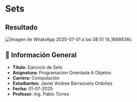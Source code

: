 
# Sets
## Resultado

![Imagen de WhatsApp 2025-07-01 a las 08 51 14_1668638c](https://github.com/user-attachments/assets/941803f1-7922-44c0-8985-3ad284ff4bcb)

## 📌 Información General

- **Título:** Ejercicio de Sets 
- **Asignatura:** Programacion Orientada A Objetos
- **Carrera:** Computación
- **Estudiantes:** Javier Andree Barrezueta Ordoñez
- **Fecha:** 01-07-2025
- **Profesor:** Ing. Pablo Torres
